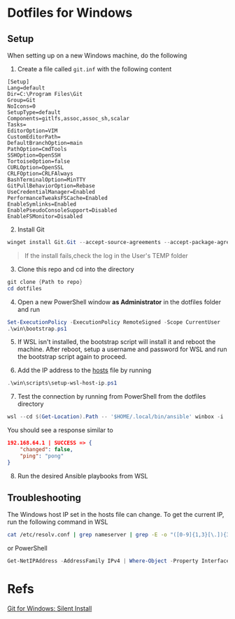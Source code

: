 # Dotfiles for Windows

## Setup
When setting up on a new Windows machine, do the following

1. Create a file called `git.inf` with the following content
```
[Setup]
Lang=default
Dir=C:\Program Files\Git
Group=Git
NoIcons=0
SetupType=default
Components=gitlfs,assoc,assoc_sh,scalar
Tasks=
EditorOption=VIM
CustomEditorPath=
DefaultBranchOption=main
PathOption=CmdTools
SSHOption=OpenSSH
TortoiseOption=false
CURLOption=OpenSSL
CRLFOption=CRLFAlways
BashTerminalOption=MinTTY
GitPullBehaviorOption=Rebase
UseCredentialManager=Enabled
PerformanceTweaksFSCache=Enabled
EnableSymlinks=Enabled
EnablePseudoConsoleSupport=Disabled
EnableFSMonitor=Disabled
```

2. Install Git
```powershell
winget install Git.Git --accept-source-agreements --accept-package-agreements --override "/VERYSILENT /SUPPRESSMSGBOXES /NORESTART /NOCANCEL /CLOSEAPPLICATIONS /RESTARTAPPLICATIONS /SP- /LOG /LOADINF=git.inf"
```
> If the install fails,check the log in the User's TEMP folder

3. Clone this repo and cd into the directory
```powershell
git clone {Path to repo}
cd dotfiles
```

4. Open a new PowerShell window **as Administrator** in the dotfiles folder and run
```powershell
Set-ExecutionPolicy -ExecutionPolicy RemoteSigned -Scope CurrentUser
.\win\bootstrap.ps1
```

5. If WSL isn't installed, the bootstrap script will install it and reboot the machine. After reboot, setup a username and password for WSL and run the bootstrap script again to proceed.

6. Add the IP address to the [hosts](/win/ansible/hosts) file by running
```powershell
.\win\scripts\setup-wsl-host-ip.ps1
```

7. Test the connection by running from PowerShell from the dotfiles directory
```powershell
wsl --cd $(Get-Location).Path -- '$HOME/.local/bin/ansible' winbox -i ./win/ansible/hosts -m win_ping
```

You should see a response similar to
```json
192.168.64.1 | SUCCESS => {
    "changed": false,
    "ping": "pong"
}
```

8. Run the desired Ansible playbooks from WSL

## Troubleshooting
The Windows host IP set in the hosts file can change.
To get the current IP, run the following command in WSL
```bash
cat /etc/resolv.conf | grep nameserver | grep -E -o "([0-9]{1,3}[\.]){3}[0-9]{1,3}"
```
or PowerShell
```powershell
Get-NetIPAddress -AddressFamily IPv4 | Where-Object -Property InterfaceAlias -Like "*WSL*" | Select-Object -Property IPAddress
```


# Refs
[Git for Windows: Silent Install](https://github.com/git-for-windows/git/wiki/Silent-or-Unattended-Installatio)